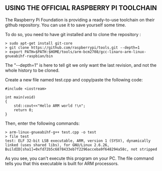 ## USING THE OFFICIAL RASPBERRY PI TOOLCHAIN

The Raspberry Pi Foundation is providing a ready-to-use toolchain on their github repository. You can use it to save yourself some time.

To do so, you need to have git installed and to clone the repository :

	> sudo apt-get install git-core
	> git clone https://github.com/raspberrypi/tools.git --depth=1
	> export PATH=$PATH:$HOME/tools/arm-bcm2708/gcc-linaro-arm-linux-gnueabihf-raspbian/bin

The "--depth=1" is here to tell git we only want the last revision, and not the whole history to be cloned.

Create a new file named test.cpp and copy/paste the following code:

	#include <iostream>
	
	int main(void)
	{
    	std::cout<<"Hello ARM world !\n";
   	 	return 0;
	}

Then, enter the following commands:

	> arm-linux-gnueabihf-g++ test.cpp -o test
	> file test
	test: ELF 32-bit LSB executable, ARM, version 1 (SYSV), dynamically linked (uses shared libs), for GNU/Linux 2.6.26, BuildID[sha1]=0xfd72b5c6878433eb7f2296acceba9f648294a58c, not stripped

As you see, you can't execute this program on your PC. The file command tells you that this executable is built for ARM processors.
